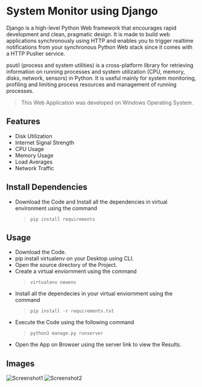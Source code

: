 # System Monitor using Django

Django is a high-level Python Web framework that encourages rapid development and clean, pragmatic design. It is made to build web applications synchronously using HTTP and enables you to trigger realtime notifications from your synchronous Python Web stack since it comes with a HTTP Pusher service. 

psutil (process and system utilities) is a cross-platform library for retrieving information on running processes and system utilization (CPU, memory, disks, network, sensors) in Python. It is useful mainly for system monitoring, profiling and limiting process resources and management of running processes.

> This Web Application was developed on Windows Operating System.

## Features

* Disk Utilization
* Internet Signal Strength
* CPU Usage
* Memory Usage
* Load Averages
* Network Traffic

## Install Dependencies

* Download the Code and Install all the dependencies in virtual environment using the command
  >  `pip install requirements`

## Usage

* Download the Code.
* pip install virtualenv on your Desktop using CLI.
* Open the source directory of the Project.
* Create a virtual enviornment using the command
  > `virtualenv newenv`
* Install all the dependecies in your virtual enviornment using the command
  > `pip install -r requirements.txt`
* Execute the Code using the following command
  > `python3 manage.py runserver`
* Open the App on Browser using the server link to view the Results.

## Images

![Screenshot1](https://user-images.githubusercontent.com/78525041/116960343-1c883280-ac6e-11eb-98ca-49c622741603.png)
![Screenshot2](https://user-images.githubusercontent.com/78525041/116960688-278f9280-ac6f-11eb-81ae-a628f99d53a5.png)

